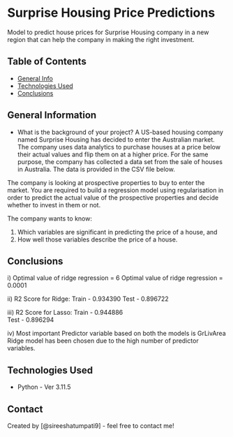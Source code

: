 # Surprise Housing Price Predictions
Model to predict house prices for Surprise Housing company in a new region that can help the company in making the right investment.


## Table of Contents
* [General Info](#general-information)
* [Technologies Used](#technologies-used)
* [Conclusions](#conclusions)

## General Information

- What is the background of your project?
A US-based housing company named Surprise Housing has decided to enter the Australian market. The company uses data analytics to purchase houses at a price below their actual values and flip them on at a higher price. For the same purpose, the company has collected a data set from the sale of houses in Australia. The data is provided in the CSV file below.

The company is looking at prospective properties to buy to enter the market. You are required to build a regression model using regularisation in order to predict the actual value of the prospective properties and decide whether to invest in them or not.

The company wants to know: 
1) Which variables are significant in predicting the price of a house, and
2) How well those variables describe the price of a house.


## Conclusions

i) Optimal value of ridge regression = 6
Optimal value of ridge regression = 0.0001

ii) R2 Score for Ridge:
Train - 0.934390 
Test - 0.896722 

iii) R2 Score for Lasso:
Train - 0.944886  
Test - 0.896294 

iv) Most important Predictor variable based on both the models is GrLivArea
Ridge model has been chosen due to the high number of predictor variables.

## Technologies Used
- Python - Ver 3.11.5

## Contact
Created by [@sireeshatumpati9] - feel free to contact me!
